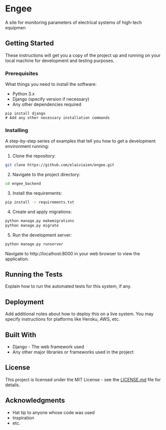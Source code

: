 # Engee

A site for monitoring parameters of electrical systems of high-tech equipmen

## Getting Started

These instructions will get you a copy of the project up and running on your local machine for development and testing purposes.

### Prerequisites

What things you need to install the software:

- Python 3.x
- Django (specify version if necessary)
- Any other dependencies required

```
pip install django
# Add any other necessary installation commands
```

### Installing

A step-by-step series of examples that tell you how to get a development environment running:

1. Clone the repository:
```bash
git clone https://github.com/elaiviaien/engee.git
```

2. Navigate to the project directory:
```bash
cd engee_backend
```

3. Install the requirements:
```bash
pip install -r requirements.txt
```

4. Create and apply migrations:
```bash
python manage.py makemigrations
python manage.py migrate
```

5. Run the development server:
```bash
python manage.py runserver
```

Navigate to http://localhost:8000 in your web browser to view the application.

## Running the Tests

Explain how to run the automated tests for this system, if any.

## Deployment

Add additional notes about how to deploy this on a live system. You may specify instructions for platforms like Heroku, AWS, etc.

## Built With

- Django - The web framework used
- Any other major libraries or frameworks used in the project

## License

This project is licensed under the MIT License - see the [LICENSE.md](link-to-license) file for details.

## Acknowledgments

- Hat tip to anyone whose code was used
- Inspiration
- etc.
